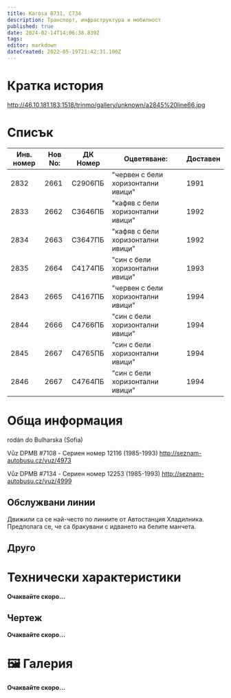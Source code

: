 ```yaml
---
title: Karosa B731, C734 
description: Транспорт, инфраструктура и мобилност
published: true
date: 2024-02-14T14:06:38.839Z
tags: 
editor: markdown
dateCreated: 2022-05-19T21:42:31.100Z
---
```


# Кратка история

http://46.10.181.183:1518/trinmo/gallery/unknown/a2845%20line66.jpg

# Списък

| Инв. номер | Нов No: | ДК Номер | Оцветяване:                        | Доставен |
|------------|---------|----------|------------------------------------|----------|
| 2832       | 2661    | С2906ПБ  | "червен с бели хоризонтални ивици" | 1991     |
| 2833       | 2662    | С3646ПБ  | "кафяв с бели хоризонтални ивици"  | 1992     |
| 2834       | 2663    | С3647ПБ  | "кафяв с бели хоризонтални ивици"  | 1992     |
| 2835       | 2664    | С4174ПБ  | "син с бели хоризонтални ивици"    | 1993     |
| 2843       | 2665    | С4167ПБ  | "червен с бели хоризонтални ивици" | 1994     |
| 2844       | 2666    | С4766ПБ  | "син с бели хоризонтални ивици"    | 1994     |
| 2845       | 2667    | С4765ПБ  | "син с бели хоризонтални ивици"    | 1994     |
| 2846       | 2667    | С4764ПБ  | "син с бели хоризонтални ивици"    | 1994     |


# Обща информация

rodán do Bulharska (Sofia)

Vůz DPMB #7108 - Сериен номер 12116 (1985-1993)
http://seznam-autobusu.cz/vuz/4973 

Vůz DPMB #7134 -  Сериен номер 12253 (1985-1993)
http://seznam-autobusu.cz/vuz/4999



## Обслужвани линии

Движили са се най-често по линиите от Автостанция Хладилника.
Предполага се, че са бракувани с идването на белите манчета.

## Друго

# Технически характеристики

**Oчаквайте скоро…**

## Чертеж

**Oчаквайте скоро…**

# 🖼️ Галерия

**Oчаквайте скоро…**